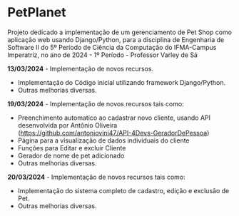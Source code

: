 # PetPlanet
Projeto dedicado a implementação de um gerenciamento de Pet Shop como aplicação web usando Django/Python, para a disciplina de Engenharia de Software II do 5º Período de Ciência da Computação do IFMA-Campus Imperatriz, no ano de 2024 - 1º Período - Professor Varley de Sá

**13/03/2024** - Implementação de novos recursos.
 - Implementação do Código inicial utilizando framework Django/Python.
 - Outras melhorias diversas.
    
**19/03/2024** - Implementação de novos recursos tais como:
 - Preenchimento automatico ao cadastrar novo cliente, usando API desenvolvida por Antônio Oliveira (https://github.com/antoniovini47/API-4Devs-GeradorDePessoa)
 - Página para a visualização de dados individuais do cliente
 - Funções para Editar e excluir Cliente
 - Gerador de nome de pet adicionado
 - Outras melhorias diversas.

**20/03/2024** - Implementação de novos recursos tais como:
 - Implementação do sistema completo de cadastro, edição e exclusão de Pet.
 - Outras melhorias diversas.
